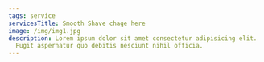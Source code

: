 ```yaml
---
tags: service
servicesTitle: Smooth Shave chage here
image: /img/img1.jpg
description: Lorem ipsum dolor sit amet consectetur adipisicing elit.
  Fugit aspernatur quo debitis nesciunt nihil officia.
---
```

